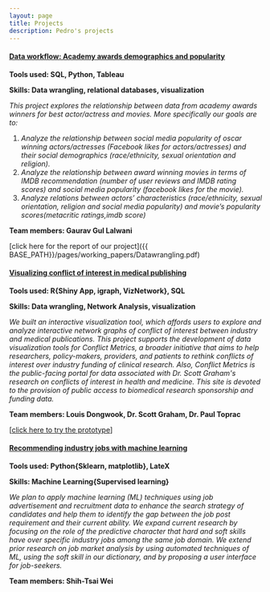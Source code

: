 ```yaml
---
layout: page
title: Projects
description: Pedro's projects
---
```




#### <u>Data workflow: Academy awards demographics and popularity</u>
<b>Tools used: SQL, Python, Tableau</b>

<b>Skills: Data wrangling, relational databases, visualization</b>

<i>This project explores the relationship between data from academy awards winners for best actor/actress and movies. More specifically our goals are to:</i>
1. <i>Analyze the relationship between social media popularity of oscar winning actors/actresses (Facebook likes for actors/actresses) and their social demographics (race/ethnicity, sexual orientation and religion).</i>
2. <i>Analyze the relationship between award winning movies in terms of IMDB recommendation (number of user reviews and IMDB rating scores) and social media popularity (facebook likes for the movie).</i>
3. <i>Analyze relations between actors’ characteristics (race/ethnicity, sexual orientation, religion and social media popularity) and movie’s popularity scores(metacritic ratings,imdb score)</i>

<b>Team members: Gaurav Gul Lalwani </b>


[click here for the report of our project]({{ BASE_PATH}}/pages/working_papers/Datawrangling.pdf)

#### <u>Visualizing conflict of interest in medical publishing</u>
<b>Tools used: R{Shiny App, igraph, VizNetwork}, SQL</b>

<b>Skills: Data wrangling, Network Analysis, visualization</b>

<i>We built an interactive visualization tool, which affords users to explore and analyze interactive network graphs of conflict of interest between industry and medical publications.</i>
<i>This project supports the development of data visualization tools for Conflict Metrics, a broader initiative that aims to help researchers, policy-makers, providers, and patients to rethink conflicts of interest over industry funding of clinical research. Also, Conflict Metrics is the public-facing portal for data associated with Dr. Scott Graham's research on conflicts of interest in health and medicine. This site is devoted to the provision of public access to biomedical research sponsorship and funding data.</i>

<b>Team members: Louis Dongwook, Dr. Scott Graham, Dr. Paul Toprac </b>

[<a href="http://129.114.17.166/visnetwork/">click here to try the prototype</a>]


#### <u>Recommending industry jobs with machine learning</u>
<b> Tools used: Python{Sklearn, matplotlib}, LateX </b>

<b>Skills: Machine Learning{Supervised learning} </b>

<i>We plan to apply machine learning (ML) techniques using job advertisement and recruitment data to enhance the search strategy of candidates and help them to identify the gap between the job post requirement and their current ability. We expand current research by focusing on the role of the predictive character that hard and soft skills have over specific industry jobs among the same job domain. We extend prior research on job market analysis by using automated techniques of ML, using the soft skill in our dictionary, and by proposing a user interface for job-seekers.</i>

<b>Team members: Shih-Tsai Wei </b>


<!-- Note: this is how to write a comment in HTML. Everything in here won't show up on your webpage.-->

<!--
To increase the size of the title, use fewer # in front of the paper title.
To decrease the size of the title, use more #.
To remove the italics, remove the * before and after the description
To remove the underline from the title, remove the <u> tags (<u> and </u>)
-->
